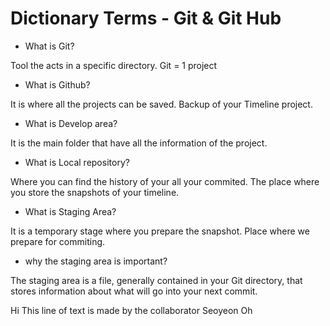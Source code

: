 # **Dictionary Terms - Git & Git Hub**

- What is Git?

Tool the acts in a specific directory. Git = 1 project

- What is Github?

It is where all the projects can be saved. Backup of your Timeline project. 

- What is Develop area?

It is the main folder that have all the information of the project. 

- What is Local repository?

Where you can find the history of your all your commited. The place where you store the snapshots of your timeline. 

- What is Staging Area?


It is a temporary stage where you prepare the snapshot. Place where we prepare for commiting. 

- why the staging area is important? 

The staging area is a file, generally contained in your Git directory, that stores information about what will go into your next commit. 



Hi This line of text is made by the collaborator Seoyeon Oh

